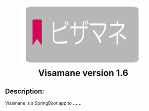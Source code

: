 <h1 align="center">
  <br>
  <img src="../images/vis logo.png" height="200" width="400"/>
  <br>
Visamane version 1.6
  <br>
  
## Description:
 <p>Visamane is a  SpringBoot app to  <strong>.....</strong>.</p>
<br>
<h1 align="center">
  
